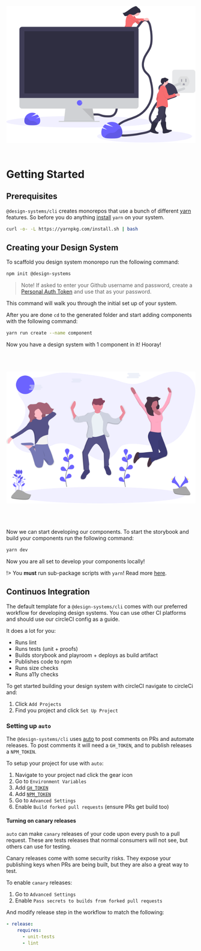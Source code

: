 <div style="margin: 4rem 0;text-align: center;">
  <img src="./start.svg" alt="Designing a system" />
</div>

# Getting Started

## Prerequisites

`@design-systems/cli` creates monorepos that use a bunch of different
[yarn](https://yarnpkg.com/en/) features. So before you do anything [install](https://yarnpkg.com/en/docs/install#mac-stable)
`yarn` on your system.

```sh
curl -o- -L https://yarnpkg.com/install.sh | bash
```

## Creating your Design System

To scaffold you design system monorepo run the following command:

```sh
npm init @design-systems
```

> Note! If asked to enter your Github username and password, create a [Personal Auth Token](https://help.github.com/en/articles/creating-a-personal-access-token-for-the-command-line) and use that as your password.

This command will walk you through the initial set up of your system.

After you are done `cd` to the generated folder and start adding components with the following command:

```sh
yarn run create --name component
```

Now you have a design system with 1 component in it! Hooray!

<div style="margin: 4rem 0;text-align: center;">
  <img src="./celebration.svg" alt="Designing a system" />
</div>

Now we can start developing our components. To start the storybook and build your components run the following command:

```sh
yarn dev
```

Now you are all set to develop your components locally!

!> You **must** run sub-package scripts with `yarn`! Read more [here](/faq?id=why-arent-my-scripts-running).

## Continuos Integration

The default template for a `@design-systems/cli` comes with our preferred workflow for developing design systems.
You can use other CI platforms and should use our circleCI config as a guide.

It does a lot for you:

- Runs lint
- Runs tests (unit + proofs)
- Builds storybook and playroom + deploys as build artifact
- Publishes code to npm
- Runs size checks
- Runs a11y checks

To get started building your design system with circleCI navigate to circleCi and:

1. Click `Add Projects`
2. Find you project and click `Set Up Project`

### Setting up `auto`

The `@design-systems/cli` uses [auto](https://github.com/intuit/auto) to post comments on PRs and automate releases.
To post comments it will need a `GH_TOKEN`, and to publish releases a `NPM_TOKEN`.

To setup your project for use with `auto`:

1. Navigate to your project nad click the gear icon
2. Go to `Environment Variables`
3. Add [`GH_TOKEN`](https://help.github.com/en/github/authenticating-to-github/creating-a-personal-access-token-for-the-command-line)
4. Add [`NPM_TOKEN`](https://docs.npmjs.com/creating-and-viewing-authentication-tokens)
5. Go to `Advanced Settings`
6. Enable `Build forked pull requests` (ensure PRs get build too)

#### Turning on canary releases

`auto` can make `canary` releases of your code upon every push to a pull request.
These are tests releases that normal consumers will not see, but others can use for testing.

Canary releases come with some security risks.
They expose your publishing keys when PRs are being built, but they are also a great way to test.

To enable `canary` releases:

1. Go to `Advanced Settings`
2. Enable `Pass secrets to builds from forked pull requests`

And modify release step in the workflow to match the following:

```yml
- release:
    requires:
      - unit-tests
      - lint
```
